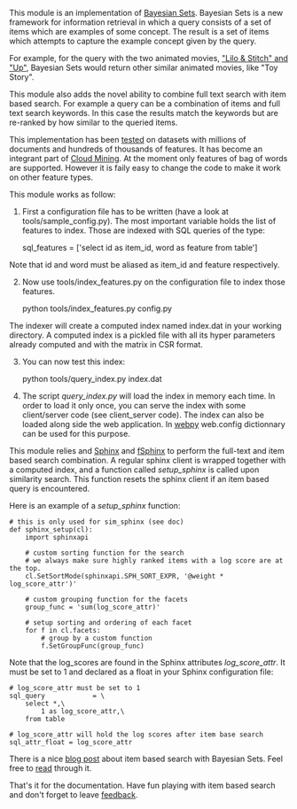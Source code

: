 This module is an implementation of [Bayesian Sets][1]. Bayesian Sets is a new 
framework for information retrieval in which a query consists of a set of items 
which are examples of some concept. The result is a set of items which attempts 
to capture the example concept given by the query.

For example, for the query with the two animated movies, ["Lilo & Stitch" and "Up"][2], 
Bayesian Sets would return other similar animated movies, like "Toy Story".

This module also adds the novel ability to combine full text search with
item based search. For example a query can be a combination of items and full text search 
keywords. In this case the results match the keywords but are re-ranked by how similar 
to the queried items.

This implementation has been [tested][3] on datasets with millions of documents and 
hundreds of thousands of features. It has become an integrant part of [Cloud Mining][4]. 
At the moment only features of bag of words are supported. However it is faily easy 
to change the code to make it work on other feature types.

This module works as follow:

1) First a configuration file has to be written (have a look at tools/sample_config.py). 
The most important variable holds the list of features to index. Those are indexed 
with SQL queries of the type:

    sql_features = ['select id as item_id, word as feature from table']

Note that id and word must be aliased as item_id and feature respectively.
    
2) Now use tools/index_features.py on the configuration file to index those features.

    python tools/index_features.py config.py

The indexer will create a computed index named index.dat in your working directory. 
A computed index is a pickled file with all its hyper parameters already computed and 
with the matrix in CSR format. 
   
3) You can now test this index:

    python tools/query_index.py index.dat

4) The script *query_index.py* will load the index in memory each time. In order to load it
only once, you can serve the index with some client/server code (see client_server code).
The index can also be loaded along side the web application. In [webpy][5] web.config 
dictionnary can be used for this purpose.

This module relies and [Sphinx][6] and [fSphinx][7] to perform the full-text and item based 
search combination. A regular sphinx client is wrapped together with a computed index,
and a function called *setup_sphinx* is called upon similarity search. 
This function resets the sphinx client if an item based query is encountered.

Here is an example of a *setup_sphinx* function:

    # this is only used for sim_sphinx (see doc)
    def sphinx_setup(cl):
        import sphinxapi
        
        # custom sorting function for the search
        # we always make sure highly ranked items with a log score are at the top.
        cl.SetSortMode(sphinxapi.SPH_SORT_EXPR, '@weight * log_score_attr')'
        
        # custom grouping function for the facets
        group_func = 'sum(log_score_attr)'
        
        # setup sorting and ordering of each facet 
        for f in cl.facets:
            # group by a custom function
            f.SetGroupFunc(group_func)

Note that the log_scores are found in the Sphinx attributes *log_score_attr*. It must be set 
to 1 and declared as a float in your Sphinx configuration file:

    # log_score_attr must be set to 1
    sql_query            = \
        select *,\
            1 as log_score_attr,\
        from table
    
    # log_score_attr will hold the log scores after item base search
    sql_attr_float = log_score_attr

There is a nice [blog post][8] about item based search with Bayesian Sets. Feel free to 
[read][8] through it.
    
That's it for the documentation. Have fun playing with item based search and don't forget
to leave [feedback][9].

[1]: http://www.gatsby.ucl.ac.uk/~heller/bsets.pdf
[2]: http://imdb.cloudmining.net/search?q=%28%40similar+1049413+url--c2%2Fc29a902a5426d4917c0ca2d72a769e5b--title--Up%29++%28%40similar+198781+url--0b%2F0b994b7d73e0ccfd928bd1dfb2d02ce3--title--Monsters%2C+Inc.%29
[3]: http://imdb.cloudmining.net
[4]: https://github.com/alexksikes/CloudMining
[5]: http://webpy.org/
[6]: http://sphinxsearch.com/
[7]: https://github.com/alexksikes/fSphinx
[8]: http://thenoisychannel.com/2010/04/04/guest-post-information-retrieval-using-a-bayesian-model-of-learning-and-generalization/
[9]: mailto:alex.ksikes@gmail.com&subject=SimSearch
